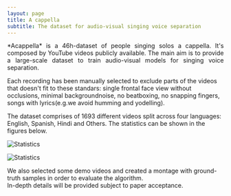 ```yaml
---
layout: page
title: A cappella
subtitle: The dataset for audio-visual singing voice separation
---
```

<p style='text-align: justify;'>
*Acappella* is a 46h-dataset of people singing solos a cappella. It's composed by YouTube videos publicly available. The main aim is to provide a large-scale dataset to train audio-visual models for singing voice separation.   

Each recording has been manually selected to exclude parts of the videos that doesn't fit to these standars: single frontal face view without occlusions, minimal backgroundnoise,  no  beatboxing,  no  snapping  fingers,  songs  with  lyrics(e.g.we avoid humming and yodelling).  

The dataset comprises of 1693 different videos split across four languages: English, Spanish, Hindi and Others.  The statistics can be shown in the figures below.  
</p>

![Statistics](../img/violinplot.png)

![Statistics](../img/barplot.png)


We also selected some demo videos and created a montage with ground-truth samples in order to evaluate the algorithm.  
In-depth details will be provided subject to paper acceptance.  
##
